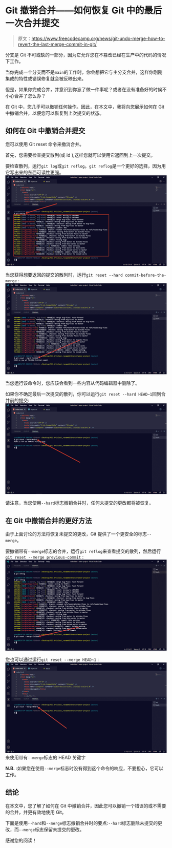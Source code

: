 # Git 撤销合并——如何恢复 Git 中的最后一次合并提交

> 原文：<https://www.freecodecamp.org/news/git-undo-merge-how-to-revert-the-last-merge-commit-in-git/>

分支是 Git 不可或缺的一部分，因为它允许您在不篡改已经在生产中的代码的情况下工作。

当你完成一个分支而不是`main`的工作时，你会想把它与主分支合并，这样你刚刚集成的特性或错误修复就会被反映出来。

但是，如果你完成合并，并意识到你忘了做一件事呢？或者在没有准备好的时候不小心合并了怎么办？

在 Git 中，您几乎可以撤销任何操作。因此，在本文中，我将向您展示如何在 Git 中撤销合并，以便您可以恢复到上次提交的状态。

## 如何在 Git 中撤销合并提交

您可以使用 Git reset 命令来撤消合并。

首先，您需要检查提交散列(或 id ),这样您就可以使用它返回到上一次提交。

要检查散列，运行`git log`或`git reflog`。`git reflog`是一个更好的选择，因为用它写出来的东西可读性更强。
![ss1-2](img/6678143e1652d4ac01c2330fab761833.png)

当您获得想要返回的提交的散列时，运行`git reset --hard commit-before-the-merge` :
![ss-2-5](img/935d1eaa543e1ddf3f8d1be15a3d50ed.png)

当您运行该命令时，您应该会看到一些内容从代码编辑器中删除了。

如果你不确定最后一次提交的散列，你可以运行`git reset --hard HEAD~1`回到合并前的提交:
![ss-3-3](img/0827476c5d24c73a56cda0bf6b1c09e0.png)

请注意，当您使用`--hard`标志撤销合并时，任何未提交的更改都将被恢复。

## 在 Git 中撤销合并的更好方法

由于上面讨论的方法将恢复未提交的更改，Git 提供了一个更安全的标志`--merge`。

要撤销带有`--merge`标志的合并，运行`git reflog`来查看提交的散列，然后运行`git reset --merge previous-commit` :
![ss4-1](img/46e1833b9a992de46b7d66c8dcec73d6.png)

您也可以通过运行`git reset --merge HEAD~1` :
![ss5](img/0b17ee505577d1477082a6f3b7477dbb.png)来使用带有`--merge`标志的 HEAD 关键字

**N.B.** :如果您在使用`--merge`标志时没有得到这个命令的响应，不要担心，它可以工作。

## 结论

在本文中，您了解了如何在 Git 中撤销合并，因此您可以撤销一个错误的或不需要的合并，并更有效地使用 Git。

下面是使用`--hard`和`--merge`标志撤销合并时的要点:`--hard`标志删除未提交的更改，而`--merge`标志保留未提交的更改。

感谢您的阅读！